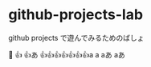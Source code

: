 # github-projects-lab
github projects で遊んでみるためのばしょ

:bow:
:+1:
:+1:あ
:+1::+1::+1::+1::+1::+1::+1:a
a
aあ
aあ

